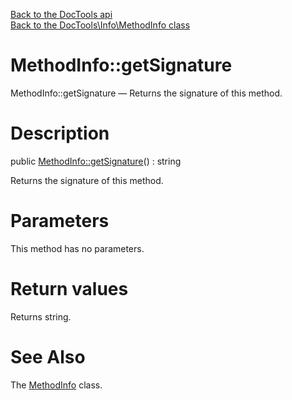 [Back to the DocTools api](https://github.com/lingtalfi/DocTools/blob/master/doc/api/DocTools.md)<br>
[Back to the DocTools\Info\MethodInfo class](https://github.com/lingtalfi/DocTools/blob/master/doc/api/DocTools/Info/MethodInfo.md)


MethodInfo::getSignature
================



MethodInfo::getSignature — Returns the signature of this method.




Description
================


public [MethodInfo::getSignature](https://github.com/lingtalfi/DocTools/blob/master/doc/api/DocTools/Info/MethodInfo/getSignature.md)() : string




Returns the signature of this method.




Parameters
================

This method has no parameters.


Return values
================

Returns string.







See Also
================

The [MethodInfo](https://github.com/lingtalfi/DocTools/blob/master/doc/api/DocTools/Info/MethodInfo.md) class.
